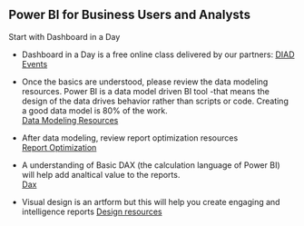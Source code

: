 ## Power BI for Business Users and Analysts
Start with Dashboard in a Day
* Dashboard in a Day is a free online class delivered by our partners: [DIAD Events](https://events.microsoft.com/?timeperiod=next30Days&isSharedInLocalViewMode=true&country=United%20States&language=English&product=Power%20BI)

* Once the basics are understood, please review the data modeling resources.
Power BI is a data model driven BI tool -that means the design of the data drives behavior rather than scripts or code.  Creating a good data model is 80% of the work.  
[Data Modeling Resources](https://github.com/wgbrown/PBILearningResources/blob/main/Data%20Modeling/Modeling.md)


* After data modeling, review report optimization resources  
[Report Optimization](https://github.com/wgbrown/PBILearningResources/blob/main/ReportOptimization/Report%20Optimization.md)

* A understanding of Basic DAX (the calculation language of Power BI) will help add analtical value to the reports.  
[Dax](https://github.com/wgbrown/PBILearningResources/blob/main/Dax/Intro%20To%20Dax.md)
 
* Visual design is an artform but this will help you create engaging and intelligence reports 
[Design resources](https://github.com/wgbrown/PBILearningResources/blob/main/VisualDesign/Visual%20Design%20basics.md)
